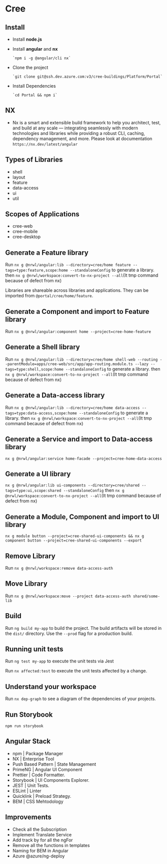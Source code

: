 # Cree

## Install

- Install **node.js**
- Install **angular** and **nx**

      `npm i -g @angular/cli nx`

- Clone the project

      `git clone git@ssh.dev.azure.com:v3/cree-buildings/Platform/Portal`

- Install Dependencies

      `cd Portal && npm i`

## NX

- Nx is a smart and extensible build framework to help you architect, test, and build at any scale — integrating seamlessly with modern technologies and libraries while providing a robust CLI, caching, dependency management, and more. Please look at documentation `https://nx.dev/latest/angular`

## Types of Libraries

- shell
- layout
- feature
- data-access
- ui
- util

## Scopes of Applications

- cree-web
- cree-mobile
- cree-desktop

## Generate a Feature library

Run `nx g @nrwl/angular:lib --directory=cree/home feature --tags=type:feature,scope:home --standaloneConfig` to generate a library.
then `nx g @nrwl/workspace:convert-to-nx-project --all`(It tmp command because of defect from nx)

Libraries are shareable across libraries and applications. They can be imported from `@portal/cree/home/feature`.

## Generate a Component and import to Feature library

Run `nx g @nrwl/angular:component home --project=cree-home-feature`

## Generate a Shell library

Run `nx g @nrwl/angular:lib --directory=cree/home shell-web --routing --parentModule=apps/cree-web/src/app/app-routing.module.ts --lazy --tags=type:shell,scope:home --standaloneConfig` to generate a library.
then `nx g @nrwl/workspace:convert-to-nx-project --all`(It tmp command because of defect from nx)

## Generate a Data-access library

Run `nx g @nrwl/angular:lib --directory=cree/home data-access --tags=type:data-access,scope:home --standaloneConfig` to generate a library.
then `nx g @nrwl/workspace:convert-to-nx-project --all`(It tmp command because of defect from nx)

## Generate a Service and import to Data-access library

`nx g @nrwl/angular:service home-facade --project=cree-home-data-access`

## Generate a UI library

`nx g @nrwl/angular:lib ui-components --directory=cree/shared --tags=type:ui,scope:shared --standaloneConfig`
then `nx g @nrwl/workspace:convert-to-nx-project --all`(It tmp command because of defect from nx)

## Generate a Module, Component and import to UI library

`nx g module button --project=cree-shared-ui-components && nx g component button --project=cree-shared-ui-components --export`

## Remove Library

Run `nx g @nrwl/workspace:remove data-access-auth`

## Move Library

Run `nx g @nrwl/workspace:move --project data-access-auth shared/some-lib`

## Build

Run `ng build my-app` to build the project. The build artifacts will be stored in the `dist/` directory. Use the `--prod` flag for a production build.

## Running unit tests

Run `ng test my-app` to execute the unit tests via Jest

Run `nx affected:test` to execute the unit tests affected by a change.

## Understand your workspace

Run `nx dep-graph` to see a diagram of the dependencies of your projects.

## Run Storybook

`npm run storybook`

## Angular Stack

- npm | Package Manager
- NX | Enterprise Tool
- Push Based Pattern | State Management
- PrimeNG | Angular UI Component
- Prettier | Code Formatter.
- Storybook | UI Components Explorer.
- JEST | Unit Tests.
- ESLint | Linter
- Quicklink | Preload Strategy.
- BEM | CSS Mehtodology

## Improvements

- Check all the Subscription
- Implement Translate Service
- Add track by for all the ngFor
- Remove all the functions in templates
- Naming for BEM in Angular
- Azure  @azure/ng-deploy

